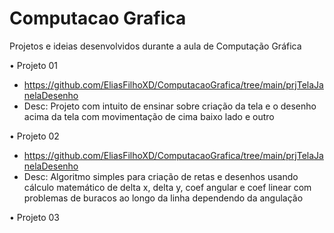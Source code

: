 # Computacao Grafica
Projetos e ideias desenvolvidos durante a aula de Computação Gráfica

• Projeto 01
- https://github.com/EliasFilhoXD/ComputacaoGrafica/tree/main/prjTelaJanelaDesenho
- Desc: Projeto com intuito de ensinar sobre criação da tela e o desenho acima da tela com movimentação de cima baixo lado e outro

• Projeto 02
- https://github.com/EliasFilhoXD/ComputacaoGrafica/tree/main/prjTelaJanelaDesenho
- Desc: Algoritmo simples para criação de retas e desenhos usando cálculo matemático de delta x, delta y, coef angular e coef linear com problemas de buracos ao longo da linha dependendo da angulação

• Projeto 03
